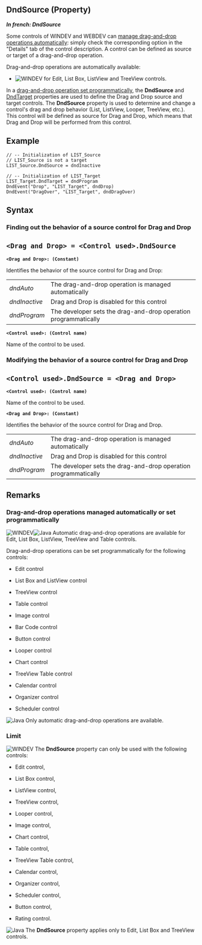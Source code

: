 


## DndSource (Property)

***In french: DndSource***
	



<a name="XOverwiew"></a>
<a name="Overview"></a>
Some controls of WINDEV and WEBDEV can [manage drag-and-drop operations automatically](../WDLang1/3030012.md): simply check the corresponding option in the "Details" tab of the control description. A control can be defined as source or target of a drag-and-drop operation.

Drag-and-drop operations are automatically available: 

- ![WINDEV](https://doc.pcsoft.fr/ext/images/us/WD.png) for Edit, List Box, ListView and TreeView controls.


In a [drag-and-drop operation set programmatically](../WDLang1/3030013.md), the **DndSource** and [DndTarget](../Proprietes/2510016.md) properties are used to define the Drag and Drop source and target controls.
<a name="XUse"></a>
<a name="Use"></a>
<a name="description"></a>
The **DndSource** property is used to determine and change a control's drag and drop behavior (List, ListView, Looper, TreeView, etc.). This control will be defined as source for Drag and Drop, which means that Drag and Drop will be performed from this control.


<a name="Example1"></a>
<a name="sample_code"></a>

## Example


```wl
// -- Initialization of LIST_Source
// LIST_Source is not a target
LIST_Source.DndSource = dndInactive

// -- Initialization of LIST_Target
LIST_Target.DndTarget = dndProgram
DndEvent("Drop", "LIST_Target", dndDrop)
DndEvent("DragOver", "LIST_Target", dndDragOver)
```

<a name="XSYNTAX"></a>
<a name="SYNTAX1"></a>

## Syntax

### Finding out the behavior of a source control for Drag and Drop

`<Drag and Drop> = <Control used>.DndSource`
---

**`<Drag and Drop>: (Constant)`**

Identifies the behavior of the source control for Drag and Drop:


|   |   |
| --- | --- |
| *dndAuto* | The drag-and-drop operation is managed automatically |
| *dndInactive* | Drag and Drop is disabled for this control |
| *dndProgram* | The developer sets the drag-and-drop operation programmatically |



**`<Control used>: (Control name)`**

Name of the control to be used.  


<a name="SYNTAX2"></a>

### Modifying the behavior of a source control for Drag and Drop

`<Control used>.DndSource = <Drag and Drop>`
---

**`<Control used>: (Control name)`**

Name of the control to be used.

**`<Drag and Drop>: (Constant)`**

Identifies the behavior of the source control for Drag and Drop.


|   |   |
| --- | --- |
| *dndAuto* | The drag-and-drop operation is managed automatically |
| *dndInactive* | Drag and Drop is disabled for this control |
| *dndProgram* | The developer sets the drag-and-drop operation programmatically |





<a name="NOTE0"></a>
<a name="NOTE0_1"></a>

## Remarks


### Drag-and-drop operations managed automatically or set programmatically
<a name="draganddrop_operations_managed_automatically_set_programmatically_ELTPARAGRAPHE000105"></a>

![WINDEV](https://doc.pcsoft.fr/ext/images/us/WD.png)![Java](https://doc.pcsoft.fr/ext/images/us/JAVA.png) Automatic drag-and-drop operations are available for Edit, List Box, ListView, TreeView and Table controls.

Drag-and-drop operations can be set programmatically for the following controls:

- Edit control

- List Box and ListView control

- TreeView control

- Table control

- Image control

- Bar Code control

- Button control

- Looper control

- Chart control

- TreeView Table control

- Calendar control

- Organizer control

- Scheduler control




![Java](https://doc.pcsoft.fr/ext/images/us/JAVA.png) Only automatic drag-and-drop operations are available.


<a name="NOTE0_2"></a>


### Limit
<a name="limit_ELTPARAGRAPHE000152"></a>

![WINDEV](https://doc.pcsoft.fr/ext/images/us/WD.png) The **DndSource** property can only be used with the following controls:

- Edit control, 

- List Box control,

- ListView control,

- TreeView control,

- Looper control,

- Image control, 

- Chart control, 

- Table control,

- TreeView Table control, 

- Calendar control, 

- Organizer control, 

- Scheduler control, 

- Button control, 

- Rating control.




![Java](https://doc.pcsoft.fr/ext/images/us/JAVA.png) The **DndSource** property applies only to Edit, List Box and TreeView controls.


